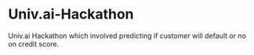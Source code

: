 # Univ.ai-Hackathon
Univ.ai Hackathon which involved predicting if customer will default or no on credit score.
